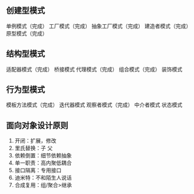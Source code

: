 ## 创建型模式
单例模式（完成）
工厂模式（完成）
抽象工厂模式（完成）
建造者模式（完成）
原型模式（完成）

## 结构型模式
适配器模式（完成）
桥接模式
代理模式（完成）
组合模式（完成）
装饰模式

## 行为型模式
模板方法模式（完成）
迭代器模式
观察者模式（完成）
中介者模式
状态模式

## 面向对象设计原则
1. 开闭：扩展，修改
2. 里氏替换：子 父
3. 依赖倒置：细节依赖抽象
4. 单一职责：高内聚低耦合
5. 接口隔离：专用接口
6. 迪米特：不和陌生人说话
7. 合成复用：组/聚合>继承
